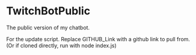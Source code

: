 # TwitchBotPublic
The public version of my chatbot.

For the update script. Replace GITHUB_Link with a github link to pull from. (Or if cloned directly, run with node index.js)
